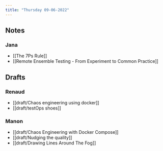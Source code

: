 ```yaml
---
title: "Thursday 09-06-2022"
---
```

## Notes
### Jana
- [[The 7Ps Rule]]
- [[Remote Ensemble Testing - From Experiment  to Common Practice]]


## Drafts
### Renaud
- [[draft/Chaos engineering using docker]]
- [[draft/testOps shoes]]

### Manon
- [[draft/Chaos Engineering with Docker Compose]]
- [[draft/Nudging the quality]]
- [[draft/Drawing Lines Around The Fog]]

